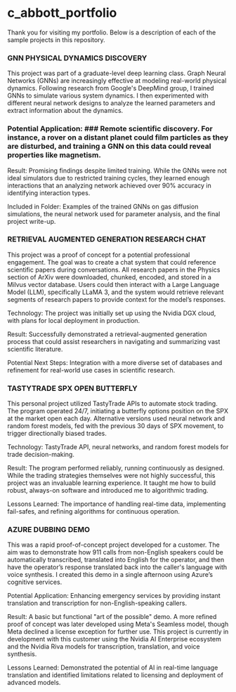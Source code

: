# c_abbott_portfolio
Thank you for visiting my portfolio.  Below is a description of each of the sample projects in this repository.

### GNN PHYSICAL DYNAMICS DISCOVERY ###

This project was part of a graduate-level deep learning class. Graph Neural Networks (GNNs) are increasingly effective at modeling real-world physical dynamics. Following research from Google's DeepMind group, I trained GNNs to simulate various system dynamics. I then experimented with different neural network designs to analyze the learned parameters and extract information about the dynamics.

### Potential Application: ### Remote scientific discovery. For instance, a rover on a distant planet could film particles as they are disturbed, and training a GNN on this data could reveal properties like magnetism.

Result: Promising findings despite limited training. While the GNNs were not ideal simulators due to restricted training cycles, they learned enough interactions that an analyzing network achieved over 90% accuracy in identifying interaction types.

Included in Folder: Examples of the trained GNNs on gas diffusion simulations, the neural network used for parameter analysis, and the final project write-up.

### RETRIEVAL AUGMENTED GENERATION RESEARCH CHAT ###

This project was a proof of concept for a potential professional engagement. The goal was to create a chat system that could reference scientific papers during conversations. All research papers in the Physics section of ArXiv were downloaded, chunked, encoded, and stored in a Milvus vector database. Users could then interact with a Large Language Model (LLM), specifically LLaMA 3, and the system would retrieve relevant segments of research papers to provide context for the model’s responses.

Technology: The project was initially set up using the Nvidia DGX cloud, with plans for local deployment in production.

Result: Successfully demonstrated a retrieval-augmented generation process that could assist researchers in navigating and summarizing vast scientific literature.

Potential Next Steps: Integration with a more diverse set of databases and refinement for real-world use cases in scientific research.

### TASTYTRADE SPX OPEN BUTTERFLY ###

This personal project utilized TastyTrade APIs to automate stock trading. The program operated 24/7, initiating a butterfly options position on the SPX at the market open each day. Alternative versions used neural network and random forest models, fed with the previous 30 days of SPX movement, to trigger directionally biased trades.

Technology: TastyTrade API, neural networks, and random forest models for trade decision-making.

Result: The program performed reliably, running continuously as designed. While the trading strategies themselves were not highly successful, this project was an invaluable learning experience. It taught me how to build robust, always-on software and introduced me to algorithmic trading.

Lessons Learned: The importance of handling real-time data, implementing fail-safes, and refining algorithms for continuous operation.

### AZURE DUBBING DEMO ###

This was a rapid proof-of-concept project developed for a customer. The aim was to demonstrate how 911 calls from non-English speakers could be automatically transcribed, translated into English for the operator, and then have the operator’s response translated back into the caller's language with voice synthesis. I created this demo in a single afternoon using Azure’s cognitive services.

Potential Application: Enhancing emergency services by providing instant translation and transcription for non-English-speaking callers.

Result: A basic but functional "art of the possible" demo. A more refined proof of concept was later developed using Meta's Seamless model, though Meta declined a license exception for further use.  This project is currently in development with this customer using the Nvidia AI Enterprise ecosystem and the Nvidia Riva models for transcription, translation, and voice synthesis.

Lessons Learned: Demonstrated the potential of AI in real-time language translation and identified limitations related to licensing and deployment of advanced models.
